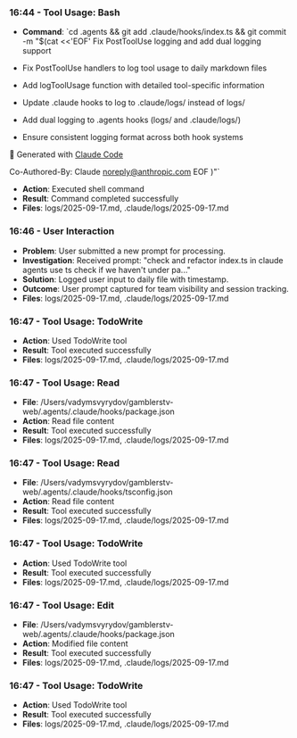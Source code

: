 ### 16:44 - Tool Usage: Bash

- **Command**: `cd .agents && git add .claude/hooks/index.ts && git commit -m "$(cat <<'EOF'
  Fix PostToolUse logging and add dual logging support

- Fix PostToolUse handlers to log tool usage to daily markdown files
- Add logToolUsage function with detailed tool-specific information
- Update .claude hooks to log to .claude/logs/ instead of logs/
- Add dual logging to .agents hooks (logs/ and .claude/logs/)
- Ensure consistent logging format across both hook systems

🤖 Generated with [Claude Code](https://claude.ai/code)

Co-Authored-By: Claude <noreply@anthropic.com>
EOF
)"`

- **Action**: Executed shell command
- **Result**: Command completed successfully
- **Files**: logs/2025-09-17.md, .claude/logs/2025-09-17.md

### 16:46 - User Interaction

- **Problem**: User submitted a new prompt for processing.
- **Investigation**: Received prompt: "check and refactor index.ts in claude agents use ts check if we haven't under pa..."
- **Solution**: Logged user input to daily file with timestamp.
- **Outcome**: User prompt captured for team visibility and session tracking.
- **Files**: logs/2025-09-17.md, .claude/logs/2025-09-17.md

### 16:47 - Tool Usage: TodoWrite

- **Action**: Used TodoWrite tool
- **Result**: Tool executed successfully
- **Files**: logs/2025-09-17.md, .claude/logs/2025-09-17.md

### 16:47 - Tool Usage: Read

- **File**: /Users/vadymsvyrydov/gamblerstv-web/.agents/.claude/hooks/package.json
- **Action**: Read file content
- **Result**: Tool executed successfully
- **Files**: logs/2025-09-17.md, .claude/logs/2025-09-17.md

### 16:47 - Tool Usage: Read

- **File**: /Users/vadymsvyrydov/gamblerstv-web/.agents/.claude/hooks/tsconfig.json
- **Action**: Read file content
- **Result**: Tool executed successfully
- **Files**: logs/2025-09-17.md, .claude/logs/2025-09-17.md

### 16:47 - Tool Usage: TodoWrite

- **Action**: Used TodoWrite tool
- **Result**: Tool executed successfully
- **Files**: logs/2025-09-17.md, .claude/logs/2025-09-17.md

### 16:47 - Tool Usage: Edit

- **File**: /Users/vadymsvyrydov/gamblerstv-web/.agents/.claude/hooks/package.json
- **Action**: Modified file content
- **Result**: Tool executed successfully
- **Files**: logs/2025-09-17.md, .claude/logs/2025-09-17.md

### 16:47 - Tool Usage: TodoWrite

- **Action**: Used TodoWrite tool
- **Result**: Tool executed successfully
- **Files**: logs/2025-09-17.md, .claude/logs/2025-09-17.md
